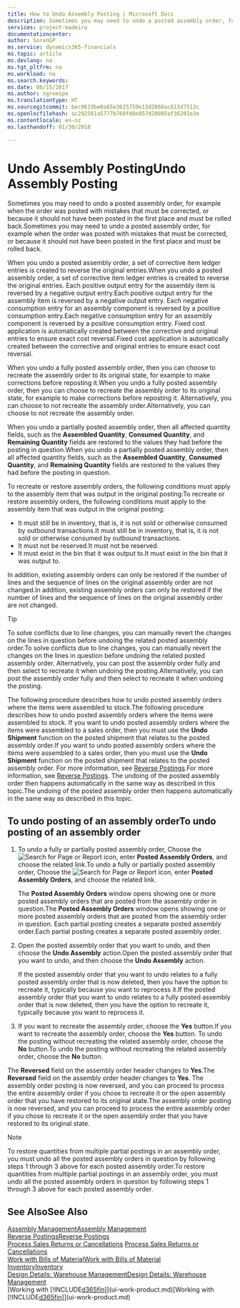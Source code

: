 ```yaml
---
title: How to Undo Assembly Posting | Microsoft Docs
description: Sometimes you may need to undo a posted assembly order, for example when the order was posted with mistakes that must be corrected, or because it should not have been posted in the first place and must be rolled back.
services: project-madeira
documentationcenter: 
author: SorenGP
ms.service: dynamics365-financials
ms.topic: article
ms.devlang: na
ms.tgt_pltfrm: na
ms.workload: na
ms.search.keywords: 
ms.date: 08/15/2017
ms.author: sgroespe
ms.translationtype: HT
ms.sourcegitcommit: bec0619be0a65e3625759e13d2866ac615d7513c
ms.openlocfilehash: ac292561a5777b760fd8e857d28085af36201e3e
ms.contentlocale: en-nz
ms.lasthandoff: 01/30/2018

---
```

# <a name="undo-assembly-posting"></a><span data-ttu-id="1e559-103">Undo Assembly Posting</span><span class="sxs-lookup"><span data-stu-id="1e559-103">Undo Assembly Posting</span></span>
<span data-ttu-id="1e559-104">Sometimes you may need to undo a posted assembly order, for example when the order was posted with mistakes that must be corrected, or because it should not have been posted in the first place and must be rolled back.</span><span class="sxs-lookup"><span data-stu-id="1e559-104">Sometimes you may need to undo a posted assembly order, for example when the order was posted with mistakes that must be corrected, or because it should not have been posted in the first place and must be rolled back.</span></span>

<span data-ttu-id="1e559-105">When you undo a posted assembly order, a set of corrective item ledger entries is created to reverse the original entries.</span><span class="sxs-lookup"><span data-stu-id="1e559-105">When you undo a posted assembly order, a set of corrective item ledger entries is created to reverse the original entries.</span></span> <span data-ttu-id="1e559-106">Each positive output entry for the assembly item is reversed by a negative output entry.</span><span class="sxs-lookup"><span data-stu-id="1e559-106">Each positive output entry for the assembly item is reversed by a negative output entry.</span></span> <span data-ttu-id="1e559-107">Each negative consumption entry for an assembly component is reversed by a positive consumption entry.</span><span class="sxs-lookup"><span data-stu-id="1e559-107">Each negative consumption entry for an assembly component is reversed by a positive consumption entry.</span></span> <span data-ttu-id="1e559-108">Fixed cost application is automatically created between the corrective and original entries to ensure exact cost reversal.</span><span class="sxs-lookup"><span data-stu-id="1e559-108">Fixed cost application is automatically created between the corrective and original entries to ensure exact cost reversal.</span></span>  

<span data-ttu-id="1e559-109">When you undo a fully posted assembly order, then you can choose to recreate the assembly order to its original state, for example to make corrections before reposting it.</span><span class="sxs-lookup"><span data-stu-id="1e559-109">When you undo a fully posted assembly order, then you can choose to recreate the assembly order to its original state, for example to make corrections before reposting it.</span></span> <span data-ttu-id="1e559-110">Alternatively, you can choose to not recreate the assembly order.</span><span class="sxs-lookup"><span data-stu-id="1e559-110">Alternatively, you can choose to not recreate the assembly order.</span></span>  

<span data-ttu-id="1e559-111">When you undo a partially posted assembly order, then all affected quantity fields, such as the **Assembled Quantity**, **Consumed Quantity**, and **Remaining Quantity** fields are restored to the values they had before the posting in question.</span><span class="sxs-lookup"><span data-stu-id="1e559-111">When you undo a partially posted assembly order, then all affected quantity fields, such as the **Assembled Quantity**, **Consumed Quantity**, and **Remaining Quantity** fields are restored to the values they had before the posting in question.</span></span>  

<span data-ttu-id="1e559-112">To recreate or restore assembly orders, the following conditions must apply to the assembly item that was output in the original posting:</span><span class="sxs-lookup"><span data-stu-id="1e559-112">To recreate or restore assembly orders, the following conditions must apply to the assembly item that was output in the original posting:</span></span>  

-   <span data-ttu-id="1e559-113">It must still be in inventory, that is, it is not sold or otherwise consumed by outbound transactions.</span><span class="sxs-lookup"><span data-stu-id="1e559-113">It must still be in inventory, that is, it is not sold or otherwise consumed by outbound transactions.</span></span>  
-   <span data-ttu-id="1e559-114">It must not be reserved.</span><span class="sxs-lookup"><span data-stu-id="1e559-114">It must not be reserved.</span></span>  
-   <span data-ttu-id="1e559-115">It must exist in the bin that it was output to.</span><span class="sxs-lookup"><span data-stu-id="1e559-115">It must exist in the bin that it was output to.</span></span>  

<span data-ttu-id="1e559-116">In addition, existing assembly orders can only be restored if the number of lines and the sequence of lines on the original assembly order are not changed.</span><span class="sxs-lookup"><span data-stu-id="1e559-116">In addition, existing assembly orders can only be restored if the number of lines and the sequence of lines on the original assembly order are not changed.</span></span>  

> [!TIP]  
>  <span data-ttu-id="1e559-117">To solve conflicts due to line changes, you can manually revert the changes on the lines in question before undoing the related posted assembly order.</span><span class="sxs-lookup"><span data-stu-id="1e559-117">To solve conflicts due to line changes, you can manually revert the changes on the lines in question before undoing the related posted assembly order.</span></span> <span data-ttu-id="1e559-118">Alternatively, you can post the assembly order fully and then select to recreate it when undoing the posting.</span><span class="sxs-lookup"><span data-stu-id="1e559-118">Alternatively, you can post the assembly order fully and then select to recreate it when undoing the posting.</span></span>  

<span data-ttu-id="1e559-119">The following procedure describes how to undo posted assembly orders where the items were assembled to stock.</span><span class="sxs-lookup"><span data-stu-id="1e559-119">The following procedure describes how to undo posted assembly orders where the items were assembled to stock.</span></span> <span data-ttu-id="1e559-120">If you want to undo posted assembly orders where the items were assembled to a sales order, then you must use the **Undo Shipment** function on the posted shipment that relates to the posted assembly order.</span><span class="sxs-lookup"><span data-stu-id="1e559-120">If you want to undo posted assembly orders where the items were assembled to a sales order, then you must use the **Undo Shipment** function on the posted shipment that relates to the posted assembly order.</span></span> <span data-ttu-id="1e559-121">For more information, see [Reverse Postings](finance-how-reverse-journal-posting.md).</span><span class="sxs-lookup"><span data-stu-id="1e559-121">For more information, see [Reverse Postings](finance-how-reverse-journal-posting.md).</span></span> <span data-ttu-id="1e559-122">The undoing of the posted assembly order then happens automatically in the same way as described in this topic.</span><span class="sxs-lookup"><span data-stu-id="1e559-122">The undoing of the posted assembly order then happens automatically in the same way as described in this topic.</span></span>  

## <a name="to-undo-posting-of-an-assembly-order"></a><span data-ttu-id="1e559-123">To undo posting of an assembly order</span><span class="sxs-lookup"><span data-stu-id="1e559-123">To undo posting of an assembly order</span></span>  
1.  <span data-ttu-id="1e559-124">To undo a fully or partially posted assembly order, Choose the ![Search for Page or Report](media/ui-search/search_small.png "Search for Page or Report icon") icon, enter **Posted Assembly Orders**, and choose the related link.</span><span class="sxs-lookup"><span data-stu-id="1e559-124">To undo a fully or partially posted assembly order, Choose the ![Search for Page or Report](media/ui-search/search_small.png "Search for Page or Report icon") icon, enter **Posted Assembly Orders**, and choose the related link.</span></span>  

    <span data-ttu-id="1e559-125">The **Posted Assembly Orders** window opens showing one or more posted assembly orders that are posted from the assembly order in question.</span><span class="sxs-lookup"><span data-stu-id="1e559-125">The **Posted Assembly Orders** window opens showing one or more posted assembly orders that are posted from the assembly order in question.</span></span> <span data-ttu-id="1e559-126">Each partial posting creates a separate posted assembly order.</span><span class="sxs-lookup"><span data-stu-id="1e559-126">Each partial posting creates a separate posted assembly order.</span></span>  
2.  <span data-ttu-id="1e559-127">Open the posted assembly order that you want to undo, and then choose the **Undo Assembly** action.</span><span class="sxs-lookup"><span data-stu-id="1e559-127">Open the posted assembly order that you want to undo, and then choose the **Undo Assembly** action.</span></span>  

    <span data-ttu-id="1e559-128">If the posted assembly order that you want to undo relates to a fully posted assembly order that is now deleted, then you have the option to recreate it, typically because you want to reprocess it.</span><span class="sxs-lookup"><span data-stu-id="1e559-128">If the posted assembly order that you want to undo relates to a fully posted assembly order that is now deleted, then you have the option to recreate it, typically because you want to reprocess it.</span></span>  
3.  <span data-ttu-id="1e559-129">If you want to recreate the assembly order, choose the **Yes** button.</span><span class="sxs-lookup"><span data-stu-id="1e559-129">If you want to recreate the assembly order, choose the **Yes** button.</span></span> <span data-ttu-id="1e559-130">To undo the posting without recreating the related assembly order, choose the **No** button.</span><span class="sxs-lookup"><span data-stu-id="1e559-130">To undo the posting without recreating the related assembly order, choose the **No** button.</span></span>  

<span data-ttu-id="1e559-131">The **Reversed** field on the assembly order header changes to **Yes**.</span><span class="sxs-lookup"><span data-stu-id="1e559-131">The **Reversed** field on the assembly order header changes to **Yes**.</span></span> <span data-ttu-id="1e559-132">The assembly order posting is now reversed, and you can proceed to process the entire assembly order if you chose to recreate it or the open assembly order that you have restored to its original state.</span><span class="sxs-lookup"><span data-stu-id="1e559-132">The assembly order posting is now reversed, and you can proceed to process the entire assembly order if you chose to recreate it or the open assembly order that you have restored to its original state.</span></span>  

> [!NOTE]  
>  <span data-ttu-id="1e559-133">To restore quantities from multiple partial postings in an assembly order, you must undo all the posted assembly orders in question by following steps 1 through 3 above for each posted assembly order.</span><span class="sxs-lookup"><span data-stu-id="1e559-133">To restore quantities from multiple partial postings in an assembly order, you must undo all the posted assembly orders in question by following steps 1 through 3 above for each posted assembly order.</span></span>  

## <a name="see-also"></a><span data-ttu-id="1e559-134">See Also</span><span class="sxs-lookup"><span data-stu-id="1e559-134">See Also</span></span>  
[<span data-ttu-id="1e559-135">Assembly Management</span><span class="sxs-lookup"><span data-stu-id="1e559-135">Assembly Management</span></span>](assembly-assemble-items.md)  
[<span data-ttu-id="1e559-136">Reverse Postings</span><span class="sxs-lookup"><span data-stu-id="1e559-136">Reverse Postings</span></span>](finance-how-reverse-journal-posting.md)  
<span data-ttu-id="1e559-137">[Process Sales Returns or Cancellations](sales-how-process-sales-returns-cancellations.md)  </span><span class="sxs-lookup"><span data-stu-id="1e559-137">[Process Sales Returns or Cancellations](sales-how-process-sales-returns-cancellations.md)  </span></span>  
[<span data-ttu-id="1e559-138">Work with Bills of Material</span><span class="sxs-lookup"><span data-stu-id="1e559-138">Work with Bills of Material</span></span>](inventory-how-work-BOMs.md)  
[<span data-ttu-id="1e559-139">Inventory</span><span class="sxs-lookup"><span data-stu-id="1e559-139">Inventory</span></span>](inventory-manage-inventory.md)  
[<span data-ttu-id="1e559-140">Design Details: Warehouse Management</span><span class="sxs-lookup"><span data-stu-id="1e559-140">Design Details: Warehouse Management</span></span>](design-details-warehouse-management.md)  
<span data-ttu-id="1e559-141">[Working with [!INCLUDE[d365fin](includes/d365fin_md.md)]](ui-work-product.md)</span><span class="sxs-lookup"><span data-stu-id="1e559-141">[Working with [!INCLUDE[d365fin](includes/d365fin_md.md)]](ui-work-product.md)</span></span>

